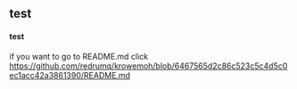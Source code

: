 ## test
#### test


if you want to go to README.md
click https://github.com/redrumq/krowemoh/blob/6467565d2c86c523c5c4d5c0ec1acc42a3861390/README.md
